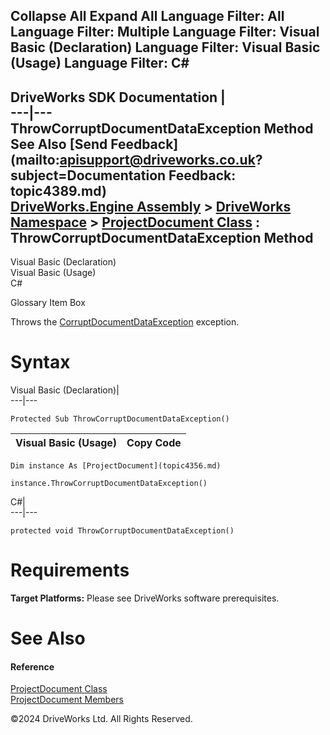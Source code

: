        

 Collapse All Expand All  Language Filter: All  Language Filter: Multiple  Language Filter: Visual Basic (Declaration) Language Filter: Visual Basic (Usage) Language Filter: C#  
---  
DriveWorks SDK Documentation  |   
---|---  
ThrowCorruptDocumentDataException Method   
See Also [Send Feedback](mailto:apisupport@driveworks.co.uk?subject=Documentation Feedback: topic4389.md)  
[DriveWorks.Engine Assembly](topic2156.md) > [DriveWorks Namespace](topic2159.md) > [ProjectDocument Class](topic4356.md) : ThrowCorruptDocumentDataException Method  
---  
  
Visual Basic (Declaration)    
Visual Basic (Usage)    
C# 

Glossary Item Box

Throws the [CorruptDocumentDataException](topic2624.md) exception. 

# Syntax

Visual Basic (Declaration)|   
---|---  
      
    
    Protected Sub ThrowCorruptDocumentDataException()   
  
Visual Basic (Usage)| Copy Code  
---|---  
      
    
    Dim instance As [ProjectDocument](topic4356.md)
     
    instance.ThrowCorruptDocumentDataException()  
  
C#|   
---|---  
      
    
    protected void ThrowCorruptDocumentDataException()  
  
# Requirements

**Target Platforms:** Please see DriveWorks software prerequisites.

# See Also

#### Reference

[ProjectDocument Class](topic4356.md)   
[ProjectDocument Members](topic4357.md)

©2024 DriveWorks Ltd. All Rights Reserved.
